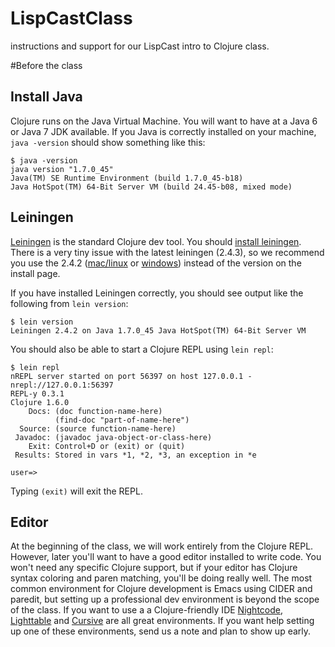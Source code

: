 LispCastClass
=============

instructions and support for our LispCast intro to Clojure class.

#Before the class

## Install Java
Clojure runs on the Java Virtual Machine.  You will want to have at a Java 6 or Java 7 JDK available.  If you Java is correctly installed on your machine, `java -version` should show something like this:

```shell
$ java -version
java version "1.7.0_45"
Java(TM) SE Runtime Environment (build 1.7.0_45-b18)
Java HotSpot(TM) 64-Bit Server VM (build 24.45-b08, mixed mode)
```

## Leiningen

[Leiningen](http://leiningen.org/) is the standard Clojure dev tool.  You should [install leiningen](http://leiningen.org/#install).  There is a very tiny issue with the latest leiningen (2.4.3), so we recommend you use the 2.4.2 ([mac/linux](https://raw.githubusercontent.com/technomancy/leiningen/2.4.2/bin/lein) or [windows](https://raw.githubusercontent.com/technomancy/leiningen/2.4.2/bin/lein.bat))
instead of the version on the install page.  

If you have installed Leiningen correctly, you should see output like the following from `lein version`: 

```shell
$ lein version
Leiningen 2.4.2 on Java 1.7.0_45 Java HotSpot(TM) 64-Bit Server VM
```

You should also be able to start a Clojure REPL using `lein repl`:

```shell
$ lein repl
nREPL server started on port 56397 on host 127.0.0.1 - nrepl://127.0.0.1:56397
REPL-y 0.3.1
Clojure 1.6.0
    Docs: (doc function-name-here)
          (find-doc "part-of-name-here")
  Source: (source function-name-here)
 Javadoc: (javadoc java-object-or-class-here)
    Exit: Control+D or (exit) or (quit)
 Results: Stored in vars *1, *2, *3, an exception in *e

user=>
```

Typing `(exit)` will exit the REPL.

## Editor

At the beginning of the class, we will work entirely from the Clojure REPL.  However, later you'll want to have a good editor installed to write code.  You won't need any specific Clojure support, but if your editor has Clojure syntax coloring and paren matching, you'll be doing really well.  The most common environment for Clojure development is Emacs using CIDER and paredit, but setting up a professional dev environment is beyond the scope of the class.  If you want to use a a Clojure-friendly IDE [Nightcode](https://nightcode.info/), [Lighttable](http://www.lighttable.com/) and [Cursive](https://cursiveclojure.com/) are all great environments.  If you want help setting up one of these environments, send us a note and plan to show up early.

